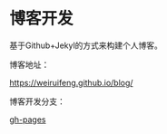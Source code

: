 # 博客开发

基于Github+Jekyl的方式来构建个人博客。

博客地址：

https://weiruifeng.github.io/blog/

博客开发分支：

[gh-pages](https://github.com/weiruifeng/blog/tree/gh-pages)
